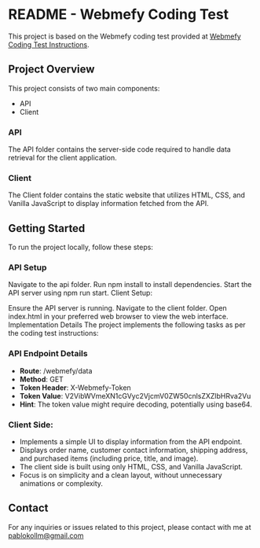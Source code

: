 # README - Webmefy Coding Test
This project is based on the Webmefy coding test provided at [Webmefy Coding Test Instructions][link-id].

[link-id]:https://technical-test.webmefy.io/webmefy/instructions

## Project Overview
This project consists of two main components:
- API
- Client

### API
The API folder contains the server-side code required to handle data retrieval for the client application.

### Client
The Client folder contains the static website that utilizes HTML, CSS, and Vanilla JavaScript to display information fetched from the API.

## Getting Started
To run the project locally, follow these steps:

### API Setup

Navigate to the api folder.
Run npm install to install dependencies.
Start the API server using npm run start.
Client Setup:

Ensure the API server is running.
Navigate to the client folder.
Open index.html in your preferred web browser to view the web interface.
Implementation Details
The project implements the following tasks as per the coding test instructions:

### API Endpoint Details

- **Route**: /webmefy/data
- **Method**: GET
- **Token Header**: X-Webmefy-Token
- **Token Value**: V2VibWVmeXN1cGVyc2VjcmV0ZW50cnlsZXZlbHRva2Vu
- **Hint**: The token value might require decoding, potentially using base64.

### Client Side:

- Implements a simple UI to display information from the API endpoint.
- Displays order name, customer contact information, shipping address, and purchased items (including price, title, and image).
- The client side is built using only HTML, CSS, and Vanilla JavaScript.
- Focus is on simplicity and a clean layout, without unnecessary animations or complexity.

## Contact
For any inquiries or issues related to this project, please contact with me at pablokollm@gmail.com
